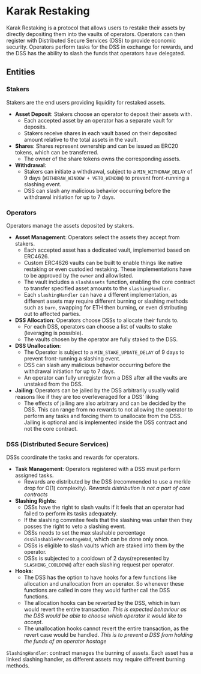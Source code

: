 # Karak Restaking

Karak Restaking is a protocol that allows users to restake their assets by directly depositing them into the vaults of operators. Operators can then register with Distributed Secure Services (DSS) to provide economic security. Operators perform tasks for the DSS in exchange for rewards, and the DSS has the ability to slash the funds that operators have delegated.

## Entities

### Stakers
Stakers are the end users providing liquidity for restaked assets.
- **Asset Deposit**: Stakers choose an operator to deposit their assets with.
  - Each accepted asset by an operator has a separate vault for deposits.
  - Stakers receive shares in each vault based on their deposited amount relative to the total assets in the vault.
- **Shares**: Shares represent ownership and can be issued as ERC20 tokens, which can be transferred.
  - The owner of the share tokens owns the corresponding assets.
- **Withdrawal**: 
    - Stakers can initiate a withdrawal, subject to a `MIN_WITHDRAW_DELAY` of 9 days (`WITHDRAW_WINDOW + VETO_WINDOW`) to prevent front-running a slashing event.
  - DSS can slash any malicious behavior occurring before the withdrawal initiation for up to 7 days.

### Operators
Operators manage the assets deposited by stakers.
- **Asset Management**: Operators select the assets they accept from stakers.
  - Each accepted asset has a dedicated vault, implemented based on ERC4626.
  - Custom ERC4626 vaults can be built to enable things like native restaking or even custodied restaking. These implementations have to be approved by the `owner` and allowlisted.
  - The vault includes a `slashAssets` function, enabling the core contract to transfer specified asset amounts to the `slashingHandler`.
  - Each `slashingHandler` can have a different implementation, as different assets may require different burning or slashing methods such as `burn`, swapping for ETH then burning, or even distributing out to affected parties.
- **DSS Allocation**: Operators choose DSSs to allocate their funds to.
  - For each DSS, operators can choose a list of vaults to stake (leveraging is possible).
  - The vaults chosen by the operator are fully staked to the DSS.
- **DSS Unallocation**: 
    - The Operator is subject to a `MIN_STAKE_UPDATE_DELAY` of 9 days to prevent front-running a slashing event.  
    - DSS can slash any malicious behavior occurring before the withdrawal initiation for up to 7 days.
    - An operator can fully unregister from a DSS after all the vaults are unstaked from the DSS.
- **Jailing**: Operators can be jailed by the DSS arbitrarily usually valid reasons like if they are too overleveraged for a DSS' liking
    - The effects of jailing are also arbitrary and can be decided by the DSS. This can range from no rewards to not allowing the operator to perform any tasks and forcing them to unallocate from the DSS. Jailing is optional and is implemented inside the DSS contract and not the core contract.

### DSS (Distributed Secure Services)
DSSs coordinate the tasks and rewards for operators.
- **Task Management**: Operators registered with a DSS must perform assigned tasks.
  - Rewards are distributed by the DSS (recommended to use a merkle drop for O(1) complexity). _Rewards distribution is not a part of core contracts_
- **Slashing Rights**: 
    - DSSs have the right to slash vaults if it feels that an operator had failed to perform its tasks adequately.
    - If the slashing commitee feels that the slashing was unfair then they posses the right to veto a slashing event.
    - DSSs needs to set the max slashable percentage `dssSlashablePercentageWad`, which can be done only once.
    - DSSs is eligible to slash vaults which are staked into them by the operator.
    - DSSs is subjected to a cooldown of 2 days(represented by `SLASHING_COOLDOWN`) after each slashing request per operator.
- **Hooks**: 
    - The DSS has the option to have hooks for a few functions like allocation and unallocation from an operator. So whenever these functions are called in core they would further call the DSS functions.
    - The allocation hooks can be reverted by the DSS, which in turn would revert the entire transaction. _This is expected behaviour as the DSS would be able to choose which operator it would like to accept_.
    - The unallocation hooks cannot revert the entire transaction, as the revert case would be handled. _This is to prevent a DSS from holding the funds of an operator hostage_


`SlashingHandler`: contract manages the burning of assets. Each asset has a linked slashing handler, as different assets may require different burning methods.

